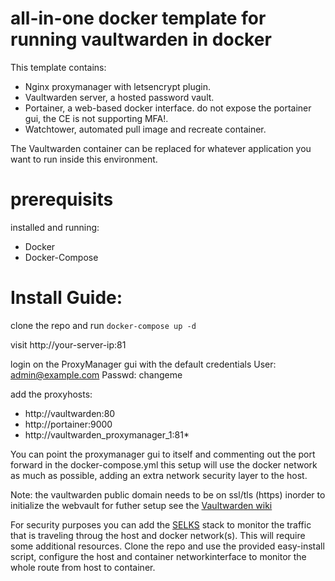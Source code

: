 

# all-in-one docker template for running vaultwarden in docker

This template contains:
- Nginx proxymanager with letsencrypt plugin.
- Vaultwarden server, a hosted password vault.
- Portainer, a web-based docker interface. do not expose the portainer gui, the CE is not supporting MFA!. 
- Watchtower, automated pull image and recreate container.

The Vaultwarden container can be replaced for whatever application you want to run inside this environment. 

# prerequisits
installed and running:

- Docker
- Docker-Compose

# Install Guide:

clone the repo and run `docker-compose up -d`

visit http://your-server-ip:81

login on the ProxyManager gui with the default credentials
User: admin@example.com 
Passwd: changeme

add the proxyhosts:
- http://vaultwarden:80  
- http://portainer:9000
- http://vaultwarden_proxymanager_1:81*

You can point the proxymanager gui to itself and commenting out the port forward in the docker-compose.yml
this setup will use the docker network as much as possible, adding an extra network security layer to the host. 

Note: the vaultwarden public domain needs to be on ssl/tls (https) inorder to initialize the webvault 
for futher setup see the [Vaultwarden wiki](https://github.com/dani-garcia/vaultwarden/wiki)

For security purposes you can add the [SELKS](https://www.stamus-networks.com/blog/selks-on-docker) stack to monitor the traffic that is traveling throug the host and docker network(s). This will require some additional resources. Clone the repo and use the provided easy-install script, configure the host and container networkinterface to monitor the whole route from host to container.

